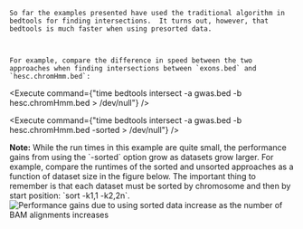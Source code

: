 <script>
import Execute from "../../Execute.svelte";
import Image from "../../Image.svelte";
</script>


	So far the examples presented have used the traditional algorithm in bedtools for finding intersections.  It turns out, however, that bedtools is much faster when using presorted data.



	For example, compare the difference in speed between the two approaches when finding intersections between `exons.bed` and `hesc.chromHmm.bed`:


<Execute command={"time bedtools intersect -a gwas.bed -b hesc.chromHmm.bed > /dev/null"} />



<Execute command={"time bedtools intersect -a gwas.bed -b hesc.chromHmm.bed -sorted > /dev/null"} />

<div class="p-2 mt-3">
	<div class="alert alert-info p-3">
		<strong>Note:</strong> While the run times in this example are quite small, the performance gains from using the `-sorted` option grow as datasets grow larger. For example, compare the runtimes of the sorted and unsorted approaches as a function of dataset size in the figure below. The important thing to
		remember is that each dataset must be sorted by chromosome and then by start position: `sort -k1,1 -k2,2n`.
	</div>
</div>

<Image alt="Performance gains due to using sorted data increase as the number of BAM alignments increases" src="https://bedtools.readthedocs.io/en/latest/_images/speed-comparo.png" />
